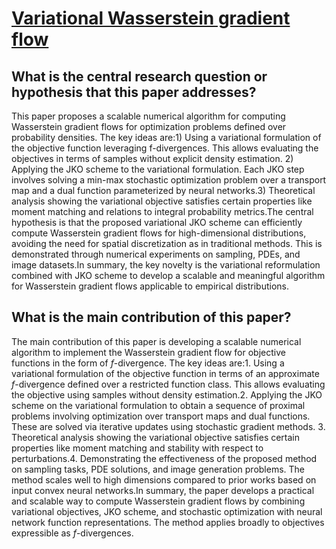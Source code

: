 # [Variational Wasserstein gradient flow](https://arxiv.org/abs/2112.02424v3)

## What is the central research question or hypothesis that this paper addresses?

This paper proposes a scalable numerical algorithm for computing Wasserstein gradient flows for optimization problems defined over probability densities. The key ideas are:1) Using a variational formulation of the objective function leveraging f-divergences. This allows evaluating the objectives in terms of samples without explicit density estimation. 2) Applying the JKO scheme to the variational formulation. Each JKO step involves solving a min-max stochastic optimization problem over a transport map and a dual function parameterized by neural networks.3) Theoretical analysis showing the variational objective satisfies certain properties like moment matching and relations to integral probability metrics.The central hypothesis is that the proposed variational JKO scheme can efficiently compute Wasserstein gradient flows for high-dimensional distributions, avoiding the need for spatial discretization as in traditional methods. This is demonstrated through numerical experiments on sampling, PDEs, and image datasets.In summary, the key novelty is the variational reformulation combined with JKO scheme to develop a scalable and meaningful algorithm for Wasserstein gradient flows applicable to empirical distributions.


## What is the main contribution of this paper?

The main contribution of this paper is developing a scalable numerical algorithm to implement the Wasserstein gradient flow for objective functions in the form of $f$-divergence. The key ideas are:1. Using a variational formulation of the objective function in terms of an approximate $f$-divergence defined over a restricted function class. This allows evaluating the objective using samples without density estimation.2. Applying the JKO scheme on the variational formulation to obtain a sequence of proximal problems involving optimization over transport maps and dual functions. These are solved via iterative updates using stochastic gradient methods. 3. Theoretical analysis showing the variational objective satisfies certain properties like moment matching and stability with respect to perturbations.4. Demonstrating the effectiveness of the proposed method on sampling tasks, PDE solutions, and image generation problems. The method scales well to high dimensions compared to prior works based on input convex neural networks.In summary, the paper develops a practical and scalable way to compute Wasserstein gradient flows by combining variational objectives, JKO scheme, and stochastic optimization with neural network function representations. The method applies broadly to objectives expressible as $f$-divergences.
